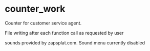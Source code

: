 # counter_work

Counter for customer service agent.

File writing after each function call as requested by user

sounds provided by zapsplat.com. Sound menu currently disabled
